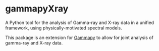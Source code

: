 # gammapyXray

A Python tool for the analysis of Gamma-ray and X-ray data in a unified framework, using physically-motivated spectral models.

This package is an extension for [Gammapy](https://gammapy.org/) to allow for joint analysis of gamma-ray and X-ray data.
